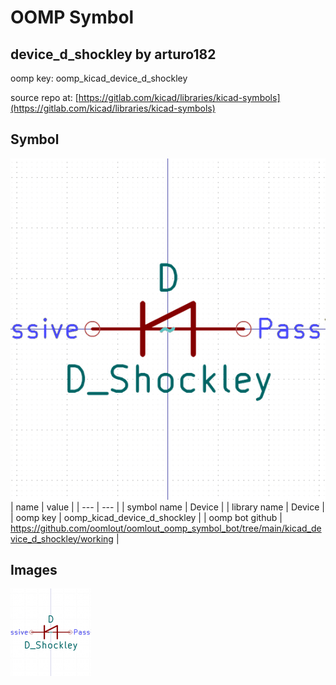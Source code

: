 # OOMP Symbol  
## device_d_shockley  by arturo182  
  
oomp key: oomp_kicad_device_d_shockley  
  
source repo at: [https://gitlab.com/kicad/libraries/kicad-symbols](https://gitlab.com/kicad/libraries/kicad-symbols)  
## Symbol  
  
[![working.png](working_600.png)](working.png)  
| name | value | 
| --- | --- | 
| symbol name | Device | 
| library name | Device | 
| oomp key | oomp_kicad_device_d_shockley | 
| oomp bot github | https://github.com/oomlout/oomlout_oomp_symbol_bot/tree/main/kicad_device_d_shockley/working | 
## Images  
  
[![working.png](working_140.png)](working.png)  
